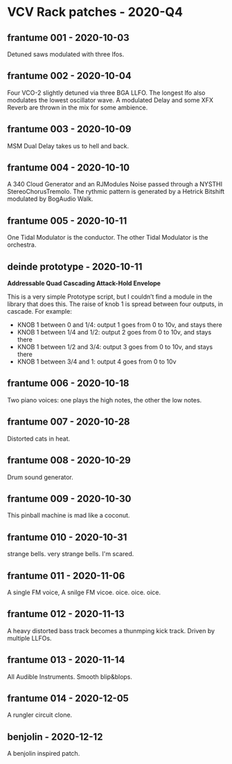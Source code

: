 # VCV Rack patches - 2020-Q4

## frantume 001 - 2020-10-03

Detuned saws modulated with three lfos.

## frantume 002 - 2020-10-04

Four VCO-2 slightly detuned via three BGA LLFO. The longest lfo also modulates the
lowest oscillator wave. A modulated Delay and some XFX Reverb are thrown in the mix
for some ambience.

## frantume 003 - 2020-10-09

MSM Dual Delay takes us to hell and back.

## frantume 004 - 2020-10-10

A 340 Cloud Generator and an RJModules Noise passed through a NYSTHI StereoChorusTremolo.
The rythmic pattern is generated by a Hetrick Bitshift modulated by BogAudio Walk.

## frantume 005 - 2020-10-11

One Tidal Modulator is the conductor. The other Tidal Modulator is the orchestra.

## deinde prototype - 2020-10-11

**Addressable Quad Cascading Attack-Hold Envelope**

This is a very simple Prototype script, but I couldn’t find a module in the library that does this.
The raise of knob 1 is spread between four outputs, in cascade. For example:

- KNOB 1 between 0 and 1/4: output 1 goes from 0 to 10v, and stays there
- KNOB 1 between 1/4 and 1/2: output 2 goes from 0 to 10v, and stays there
- KNOB 1 between 1/2 and 3/4: output 3 goes from 0 to 10v, and stays there
- KNOB 1 between 3/4 and 1: output 4 goes from 0 to 10v

## frantume 006 - 2020-10-18

Two piano voices: one plays the high notes, the other the low notes.

## frantume 007 - 2020-10-28

Distorted cats in heat.

## frantume 008 - 2020-10-29

Drum sound generator.

## frantume 009 - 2020-10-30

This pinball machine is mad like a coconut.

## frantume 010 - 2020-10-31

strange bells. very strange bells. I'm scared.

## frantume 011 - 2020-11-06

A single FM voice, A snilge FM vicoe. oice. oice. oice.

## frantume 012 - 2020-11-13

A heavy distorted bass track becomes a thunmping kick track. Driven by multiple LLFOs.

## frantume 013 - 2020-11-14

All Audible Instruments. Smooth blip&blops.

## frantume 014 - 2020-12-05

A rungler circuit clone.

## benjolin - 2020-12-12

A benjolin inspired patch.
